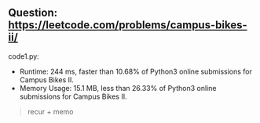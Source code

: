 ## Question: https://leetcode.com/problems/campus-bikes-ii/

code1.py:
* Runtime: 244 ms, faster than 10.68% of Python3 online submissions for Campus Bikes II.
* Memory Usage: 15.1 MB, less than 26.33% of Python3 online submissions for Campus Bikes II.
> recur + memo